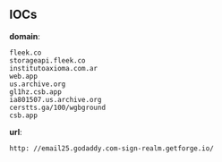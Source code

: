 
## IOCs

__domain__:

```text
fleek.co
storageapi.fleek.co
institutoaxioma.com.ar
web.app
us.archive.org
gl1hz.csb.app
ia801507.us.archive.org
cerstts.ga/100/wgbground
csb.app
```
__url__:

```text
http: //email25.godaddy.com-sign-realm.getforge.io/
```